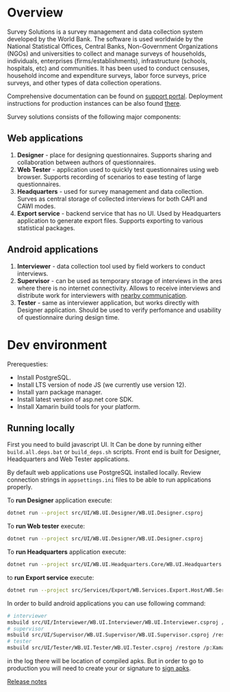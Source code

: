 
# Overview

Survey Solutions is a survey management and data collection system developed by the World Bank. The software is used worldwide by the National Statistical Offices, Central Banks, Non-Government Organizations (NGOs) and universities to collect and manage surveys of households, individuals, enterprises (firms/establishments), infrastructure (schools, hospitals, etc) and communities. It has been used to conduct censuses, household income and expenditure surveys, labor force surveys, price surveys, and other types of data collection operations.

Comprehensive documentation can be found on [support portal](https://support.mysurvey.solutions/). Deployment instructions for production instances can be also found [there](https://support.mysurvey.solutions/headquarters/config/server-setup/).

Survey solutions consists of the following major components:

## Web applications

1. **Designer** - place for designing questionnaires. Supports sharing and collaboration between authors of questionnaires.
1. **Web Tester** - application used to quickly test questionnaires using web browser. Supports recording of scenarios to ease testing of large questionnaires.
1. **Headquarters** - used for survey management and data collection. Surves as central storage of collected interviews for both CAPI and CAWI modes.
1. **Export service** - backend service that has no UI. Used by Headquarters application to generate export files. Supports exporting to various statistical packages.

## Android applications

1. **Interviewer** - data collection tool used by field workers to conduct interviews.
1. **Supervisor** - can be used as temporary storage of interviews in the ares where there is no internet connectivity. Allows to receive interviews and distribute work for interviewers with [nearby communication](https://developers.google.com/nearby).
1. **Tester** - same as interviewer application, but works directly with Designer application. Should be used to verify perfomance and usability of questionnaire during design time.

# Dev environment

Prerequesties:

- Install PostgreSQL.
- Install LTS version of node JS (we currently use version 12).
- Install yarn package manager.
- Install latest version of asp.net core SDK.
- Install Xamarin build tools for your platform.

## Running locally

First you need to build javascript UI. It Can be done by running either `build.all.deps.bat` or `build_deps.sh` scripts. Front end is built for Designer, Headquarters and Web Tester applications.

By default web applications use PostgreSQL installed locally. Review connection strings in `appsettings.ini` files to be able to run applications properly.

To **run Designer** application execute:

``` sh
dotnet run --project src/UI/WB.UI.Designer/WB.UI.Designer.csproj
````

To **run Web tester** execute:

``` sh
dotnet run --project src/UI/WB.UI.Designer/WB.UI.Designer.csproj
```

To **run Headquarters** application execute:

``` sh
dotnet run --project src/UI/WB.UI.Headquarters.Core/WB.UI.Headquarters.csproj
```

to **run Export service** execute:

``` sh
dotnet run --project src/Services/Export/WB.Services.Export.Host/WB.Services.Export.Host.csproj
```

In order to build android applications you can use following command:

``` sh
# interviewer
msbuild src/UI/Interviewer/WB.UI.Interviewer/WB.UI.Interviewer.csproj /restore /p:XamarinBuildDownloadAllowUnsecure=true /t:SignAndroidPackage
# supervisor
msbuild src/UI/Supervisor/WB.UI.Supervisor/WB.UI.Supervisor.csproj /restore /p:XamarinBuildDownloadAllowUnsecure=true /t:SignAndroidPackage
# tester
msbuild src/UI/Tester/WB.UI.Tester/WB.UI.Tester.csproj /restore /p:XamarinBuildDownloadAllowUnsecure=true /t:SignAndroidPackage
```

in the log there will be location of compiled apks. But in order to go to production you will need to create your or signature to [sign apks](https://docs.microsoft.com/en-us/xamarin/android/deploy-test/signing/).

[Release notes](https://support.mysurvey.solutions/release-notes/)
